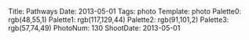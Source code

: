 Title: Pathways
Date: 2013-05-01
Tags: photo
Template: photo
Palette0: rgb(48,55,1)
Palette1: rgb(117,129,44)
Palette2: rgb(91,101,2)
Palette3: rgb(57,74,49)
PhotoNum: 130
ShootDate: 2013-05-01
